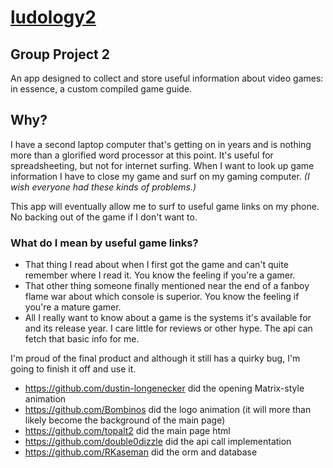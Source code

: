 
# [ludology2](https://ludology2.herokuapp.com/)

## Group Project 2

An app designed to collect and store useful information about video games: in essence, a custom compiled game guide.

## Why?

I have a second laptop computer that's getting on in years and is nothing more than a glorified word processor at this point. It's useful for spreadsheeting, but not for internet surfing. When I want to look up game information I have to close my game and surf on my gaming computer. _(I wish everyone had these kinds of problems.)_

This app will eventually allow me to surf to useful game links on my phone. No backing out of the game if I don't want to.

### What do I mean by useful game links?

* That thing I read about when I first got the game and can't quite remember where I read it. You know the feeling if you're a gamer.
* That other thing someone finally mentioned near the end of a fanboy flame war about which console is superior. You know the feeling if you're a mature gamer.
* All I really want to know about a game is the systems it's available for and its release year. I care little for reviews or other hype. The api can fetch that basic info for me.

I'm proud of the final product and although it still has a quirky bug, I'm going to finish it off and use it.

* https://github.com/dustin-longenecker did the opening Matrix-style animation
* https://github.com/Bombinos did the logo animation (it will more than likely become the background of the main page)
* https://github.com/topalt2 did the main page html
* https://github.com/double0dizzle did the api call implementation
* https://github.com/RKaseman did the orm and database

